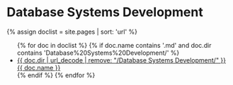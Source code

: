 # Database Systems Development

{% assign doclist = site.pages | sort: 'url'  %}
<ul>
{% for doc in doclist %}
{% if doc.name contains '.md' and doc.dir contains 'Database%20Systems%20Development/' %}
<li><a href="{{ site.baseurl }}{{ doc.url }}">{{ doc.dir | url_decode | remove: "/Database Systems Development/" }}{{ doc.name }}</a></li>
{% endif %}
{% endfor %}
</ul>